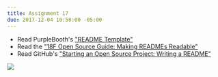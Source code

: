 ```yaml
---
title: Assignment 17
due: 2017-12-04 10:50:00 -05:00
---
```


* Read PurpleBooth's ["README Template"](https://gist.github.com/PurpleBooth/109311bb0361f32d87a2)
* Read the ["18F Open Source Guide: Making READMEs Readable"](https://open-source-guide.18f.gov/making-readmes-readable/)
* Read GitHub's ["Starting an Open Source Project: Writing a README"](https://opensource.guide/starting-a-project/#writing-a-readme)

[![](https://imgs.xkcd.com/comics/university_website.png)](https://xkcd.com/773/)
